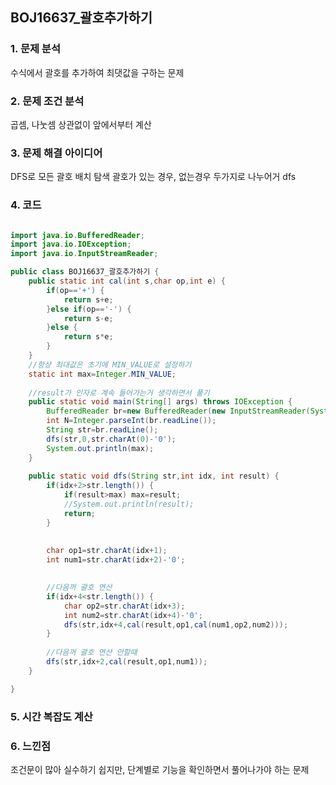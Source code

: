 ## BOJ16637_괄호추가하기

### 1. 문제 분석 
수식에서 괄호를 추가하여 최댓값을 구하는 문제
### 2. 문제 조건 분석
곱셈, 나눗셈 상관없이 앞에서부터 계산

### 3. 문제 해결 아이디어
DFS로 모든 괄호 배치 탐색
괄호가 있는 경우, 없는경우
두가지로 나누어거 dfs
### 4. 코드 
```java

import java.io.BufferedReader;
import java.io.IOException;
import java.io.InputStreamReader;

public class BOJ16637_괄호추가하기 {
	public static int cal(int s,char op,int e) {
		if(op=='+') {
			return s+e;
		}else if(op=='-') {
			return s-e;
		}else {
			return s*e;
		}
	}
	//항상 최대값은 초기에 MIN_VALUE로 설정하기
	static int max=Integer.MIN_VALUE;
	
	//result가 인자로 계속 들어가는거 생각하면서 풀기
	public static void main(String[] args) throws IOException {
		BufferedReader br=new BufferedReader(new InputStreamReader(System.in));
		int N=Integer.parseInt(br.readLine());
		String str=br.readLine();
		dfs(str,0,str.charAt(0)-'0');
		System.out.println(max);
	}
	
	public static void dfs(String str,int idx, int result) {
		if(idx+2>str.length()) {
			if(result>max) max=result;
			//System.out.println(result);
			return;
		}
		
		
		char op1=str.charAt(idx+1);
		int num1=str.charAt(idx+2)-'0';

		
		//다음꺼 괄호 연산
		if(idx+4<str.length()) {
			char op2=str.charAt(idx+3);
			int num2=str.charAt(idx+4)-'0';
			dfs(str,idx+4,cal(result,op1,cal(num1,op2,num2)));
		}
		
		//다음꺼 괄호 연산 안할때
		dfs(str,idx+2,cal(result,op1,num1));
	}

}
```
### 5. 시간 복잡도 계산


### 6. 느낀점
조건문이 많아 실수하기 쉽지만, 단계별로 기능을 확인하면서 풀어나가야 하는 문제